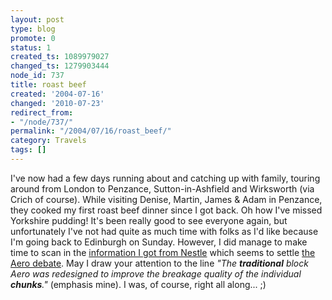 ```yaml
---
layout: post
type: blog
promote: 0
status: 1
created_ts: 1089979027
changed_ts: 1279903444
node_id: 737
title: roast beef
created: '2004-07-16'
changed: '2010-07-23'
redirect_from:
- "/node/737/"
permalink: "/2004/07/16/roast_beef/"
category: Travels
tags: []
---
```

I've now had a few days running about and catching up with family, touring around from London to Penzance, Sutton-in-Ashfield and Wirksworth (via Crich of course).  While visiting Denise, Martin, James & Adam in Penzance, they cooked my first roast beef dinner since I got back.  Oh how I've missed Yorkshire pudding!  It's been really good to see everyone again, but unfortunately I've not had quite as much time with folks as I'd like because I'm going back to Edinburgh on Sunday.  However, I did manage to make time to scan in the [information I got from Nestle](http://anjackson.net/node/view/735) which seems to settle [the Aero debate](http://anjackson.net/node/view/714).  May I draw your attention to the line _"The __traditional__ block Aero was redesigned to improve the breakage quality of the individual __chunks__."_ (emphasis mine).  I was, of course, right all along... ;)
<!--break-->
